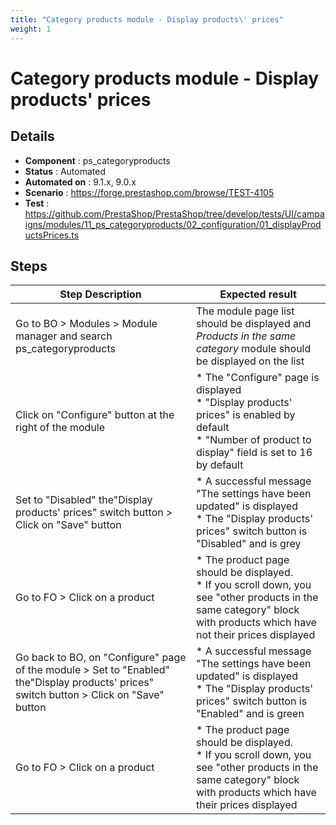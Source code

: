 ```yaml
---
title: "Category products module - Display products\' prices"
weight: 1
---
```


# Category products module - Display products\' prices
## Details
* **Component** : ps_categoryproducts
* **Status** : Automated
* **Automated on** : 9.1.x, 9.0.x
* **Scenario** : https://forge.prestashop.com/browse/TEST-4105
* **Test** : https://github.com/PrestaShop/PrestaShop/tree/develop/tests/UI/campaigns/modules/11_ps_categoryproducts/02_configuration/01_displayProductsPrices.ts

## Steps
| Step Description | Expected result |
| ----- | ----- |
| Go to BO > Modules > Module manager and search ps_categoryproducts | The module page list should be displayed and *Products in the same category* module should be displayed on the list |
| Click on "Configure" button at the right of the module | * The "Configure" page is displayed<br> * "Display products' prices" is enabled by default<br> * "Number of product to display" field is set to 16 by default |
| Set to "Disabled" the"Display products' prices" switch button > Click on "Save" button | * A successful message "The settings have been updated" is displayed<br> * The "Display products' prices" switch button is "Disabled" and is grey |
| Go to FO > Click on a product | * The product page should be displayed.<br> * If you scroll down, you see "other products in the same category" block with products which have not their prices displayed |
| Go back to BO, on "Configure" page of the module > Set to "Enabled" the"Display products' prices" switch button > Click on "Save" button | * A successful message "The settings have been updated" is displayed<br> * The "Display products' prices" switch button is "Enabled" and is green |
| Go to FO > Click on a product | * The product page should be displayed.<br> * If you scroll down, you see "other products in the same category" block with products which have their prices displayed |
